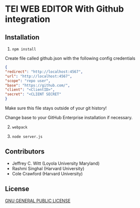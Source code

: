 # TEI WEB EDITOR With Github integration

## Installation

1. `npm install`

Create file called github.json with the following config credentials

```json
{
"redirect": "http://localhost:4567",
"url": "http://localhost:4567",
"scope": "repo user",
"base": "https://github.com/",
"client": "<ClientID>",
"secret": "<CLIENT SECRET"
}
```

Make sure this file stays outside of your git history!

Change base to your GitHub Enterprise installation if necessary.

2. `webpack`

3. `node server.js`

## Contributors

* Jeffrey C. Witt (Loyola University Maryland)
* Rashmi Singhal (Harvard University)
* Cole Crawford (Harvard University)

## License

[GNU GENERAL PUBLIC LICENSE](license.txt)
